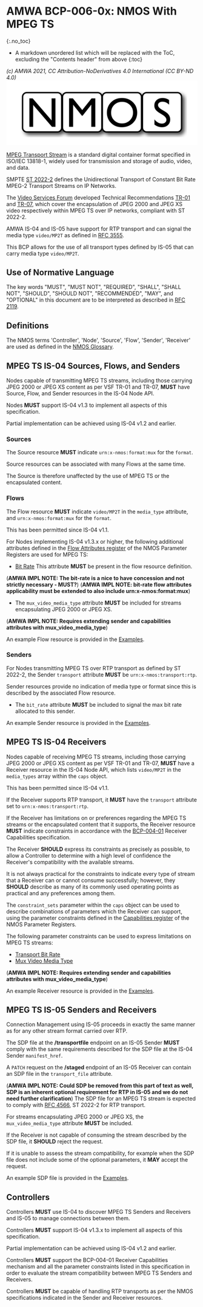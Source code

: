 # AMWA BCP-006-0x: NMOS With MPEG TS
{:.no_toc}

* A markdown unordered list which will be replaced with the ToC, excluding the "Contents header" from above
{:toc}

_(c) AMWA 2021, CC Attribution-NoDerivatives 4.0 International (CC BY-ND 4.0)_
![NMOS logo](images/NMOS-logo.png)

[MPEG Transport Stream][MPEG-TS] is a standard digital container format specified in ISO/IEC 13818-1, widely used for transmission and storage of audio, video, and data.

SMPTE [ST 2022-2][ST-2022-2] defines the Unidirectional Transport of Constant Bit Rate MPEG-2 Transport Streams on IP Networks.

The [Video Services Forum][VSF] developed Technical Recommendations [TR-01][TR-01] and [TR-07][TR-07], which cover the encapsulation of JPEG 2000 and JPEG XS video respectively within MPEG TS over IP networks, compliant with ST 2022-2.

AMWA IS-04 and IS-05 have support for RTP transport and can signal the media type `video/MP2T` as defined in [RFC 3555][RFC-3555].

This BCP allows for the use of all transport types defined by IS-05 that can carry media type `video/MP2T`.

## Use of Normative Language

The key words "MUST", "MUST NOT", "REQUIRED", "SHALL", "SHALL NOT", "SHOULD", "SHOULD NOT", "RECOMMENDED", "MAY",
and "OPTIONAL" in this document are to be interpreted as described in [RFC 2119][RFC-2119].

## Definitions

The NMOS terms 'Controller', 'Node', 'Source', 'Flow', 'Sender', 'Receiver' are used as defined in the [NMOS Glossary][NMOS-Glossary].

## MPEG TS IS-04 Sources, Flows, and Senders

Nodes capable of transmitting MPEG TS streams, including those carrying JPEG 2000 or JPEG XS content as per VSF TR-01 and TR-07, **MUST** have Source, Flow, and Sender resources in the IS-04 Node API.

Nodes **MUST** support IS-04 v1.3 to implement all aspects of this specification.

Partial implementation can be achieved using IS-04 v1.2 and earlier.

### Sources

The Source resource **MUST** indicate `urn:x-nmos:format:mux` for the `format`.

Source resources can be associated with many Flows at the same time.

The Source is therefore unaffected by the use of MPEG TS or the encapsulated content.

### Flows
The Flow resource **MUST** indicate `video/MP2T` in the `media_type` attribute, and `urn:x-nmos:format:mux` for the `format`.

This has been permitted since IS-04 v1.1.

For Nodes implementing IS-04 v1.3.x or higher, the following additional attributes defined in the [Flow Attributes register][Flow-Attributes] of the NMOS Parameter Registers are used for MPEG TS:

- [Bit Rate][Flow-Bit-Rate]
  This attribute **MUST** be present in the flow resource definition.
  
(**AMWA IMPL NOTE: The bit-rate is a nice to have concession and not strictly necessary - MUST?**)
(**AMWA IMPL NOTE: bit-rate flow attributes applicability must be extended to also include urn:x-nmos:format:mux**)

- The `mux_video_media_type` attribute **MUST** be included for streams encapsulating JPEG 2000 or JPEG XS.

(**AMWA IMPL NOTE: Requires extending sender and capabilities attributes with mux_video_media_type**)

An example Flow resource is provided in the [Examples](../examples/).

### Senders
For Nodes transmitting MPEG TS over RTP transport as defined by ST 2022-2, the Sender `transport` attribute **MUST** be `urn:x-nmos:transport:rtp`.

Sender resources provide no indication of media type or format since this is described by the associated Flow resource.

- The `bit_rate` attribute **MUST** be included to signal the max bit rate allocated to this sender.

An example Sender resource is provided in the [Examples](../examples/).

## MPEG TS IS-04 Receivers

Nodes capable of receiving MPEG TS streams, including those carrying JPEG 2000 or JPEG XS content as per VSF TR-01 and TR-07, **MUST** have a Receiver resource in the IS-04 Node API, which lists `video/MP2T` in the `media_types` array within the `caps` object.

This has been permitted since IS-04 v1.1.

If the Receiver supports RTP transport, it **MUST** have the `transport` attribute set to `urn:x-nmos:transport:rtp`.

If the Receiver has limitations on or preferences regarding the MPEG TS streams or the encapsulated content that it supports, the Receiver resource **MUST** indicate constraints in accordance with the [BCP-004-01][] Receiver Capabilities specification.

The Receiver **SHOULD** express its constraints as precisely as possible, to allow a Controller to determine with a high level of confidence the Receiver's compatibility with the available streams.

It is not always practical for the constraints to indicate every type of stream that a Receiver can or cannot consume successfully; however, they **SHOULD** describe as many of its commonly used operating points as practical and any preferences among them.

The `constraint_sets` parameter within the `caps` object can be used to describe combinations of parameters which the Receiver can support, using the parameter constraints defined in the [Capabilities register][Capabilities-Register] of the NMOS Parameter Registers.

The following parameter constraints can be used to express limitations on MPEG TS streams:
- [Transport Bit Rate][Cap-Bit-Rate]
- [Mux Video Media Type][Cap-Mux-Video-Media-Type]
  
(**AMWA IMPL NOTE: Requires extending sender and capabilities attributes with mux_video_media_type**)
  
An example Receiver resource is provided in the [Examples](../examples/).

## MPEG TS IS-05 Senders and Receivers

Connection Management using IS-05 proceeds in exactly the same manner as for any other stream format carried over RTP.

The SDP file at the **/transportfile** endpoint on an IS-05 Sender **MUST** comply with the same requirements described for the SDP file at the IS-04 Sender `manifest_href`.

A `PATCH` request on the **/staged** endpoint of an IS-05 Receiver can contain an SDP file in the `transport_file` attribute.

(**AMWA IMPL NOTE: Could SDP be removed from this part of text as well, SDP is an inherent optional requirement for RTP in IS-05 and we do not need further clarification**)
The SDP file for an MPEG TS stream is expected to comply with [RFC 4566][RFC-4566], ST 2022-2 for RTP transport.

For streams encapsulating JPEG 2000 or JPEG XS, the `mux_video_media_type` attribute **MUST** be included.

If the Receiver is not capable of consuming the stream described by the SDP file, it **SHOULD** reject the request.

If it is unable to assess the stream compatibility, for example when the SDP file does not include some of the optional parameters, it **MAY** accept the request.

An example SDP file is provided in the [Examples](../examples/).

## Controllers

Controllers **MUST** use IS-04 to discover MPEG TS Senders and Receivers and IS-05 to manage connections between them.

Controllers **MUST** support IS-04 v1.3.x to implement all aspects of this specification.

Partial implementation can be achieved using IS-04 v1.2 and earlier.

Controllers **MUST** support the BCP-004-01 Receiver Capabilities mechanism and all the parameter constraints listed in this specification in order to evaluate the stream compatibility between MPEG TS Senders and Receivers.

Controllers **MUST** be capable of handling RTP transports as per the NMOS specifications indicated in the Sender and Receiver resources.

[BCP-004-01]: https://specs.amwa.tv/bcp-004-01/ "AMWA BCP-004-01 NMOS Receiver Capabilities"
[MPEG-TS]: https://www.iso.org/standard/69461.html "ISO/IEC 13818-1 Systems"
[TR-01]: https://vsf.tv/download/technical_recommendations/VSF_TR-01_2018-06-22.pdf "VSF TR-01 Transport of JPEG 2000 Broadcast Profile Video in MPEG-2 TS over IP"
[TR-07]: https://vsf.tv/download/technical_recommendations/VSF_TR-07_2020-04-01.pdf "VSF TR-07 Transport of JPEG XS Video in MPEG-2 TS over RTP"
[VSF]: https://vsf.tv/ "Video Services Forum"
[RFC-2119]: https://datatracker.ietf.org/doc/html/rfc2119 "Key words for use in RFCs"
[RFC-3550]: https://datatracker.ietf.org/doc/html/rfc3550 "RTP: A Transport Protocol for Real-Time Applications"
[RFC-3555]: https://datatracker.ietf.org/doc/html/rfc3555 "MIME Type Registration of RTP Payload Types"
[IS-04]: https://specs.amwa.tv/is-04/ "AMWA IS-04 NMOS Discovery and Registration Specification"
[IS-05]: https://specs.amwa.tv/is-05/ "AMWA IS-05 NMOS Device Connection Management Specification"
[NMOS Parameter Registers]: https://specs.amwa.tv/nmos-parameter-registers/ "Common parameter values for AMWA NMOS Specifications"
[ST-2022-2]: https://ieeexplore.ieee.org/document/7291602 "SMPTE ST 2022-2: Unidirectional Transport of Constant Bit Rate MPEG-2 Transport Streams on IP Networks"
[ST-2022-5]:  https://ieeexplore.ieee.org/document/7291908 "Forward Error Correction for High Bit Rate Media Transport over IP Networks"
[ST-2022-6]: https://ieeexplore.ieee.org/document/7289943 "Transport of High Bit Rate Media Signals over IP Networks (HBRMT)"
[ST-2022-7]:  https://ieeexplore.ieee.org/document/7291851 "Seamless Protection Switching of SMTPE ST 2022 IP Datagrams"
[RFC-4566]: https://datatracker.ietf.org/doc/html/rfc4566 "SDP: Session Description Protocol"
[NMOS-Glossary]: https://specs.amwa.tv/nmos/main/docs/Glossary.html "NMOS Glossary"
[Capabilities-Register]: https://specs.amwa.tv/nmos-parameter-registers/branches/main/capabilities/ "Capabilities Register"
[Flow-Attributes]: https://specs.amwa.tv/nmos-parameter-registers/branches/main/flow-attributes/ "Flow Attributes Register"
[Flow-Bit-Rate]: https://specs.amwa.tv/nmos-parameter-registers/branches/main/flow-attributes/#bit-rate "Flow Bit Rate"
[Flow-TS-Format]: https://specs.amwa.tv/nmos-parameter-registers/branches/main/flow-attributes/#ts-format "Flow TS Format"
[Cap-Mux-Video-Media-Type]: https://specs.amwa.tv/nmos-parameter-registers/branches/main/capabilities/#mux_video_media_type "Mux Video Media Type"
[Cap-Bit-Rate]: https://specs.amwa.tv/nmos-parameter-registers/branches/main/capabilities/#transport-bit-rate "Transport Bit Rate"
[Cap-Stream-ID]: https://specs.amwa.tv/nmos-parameter-registers/branches/main/capabilities/#transport-stream-id "Transport Stream ID"
